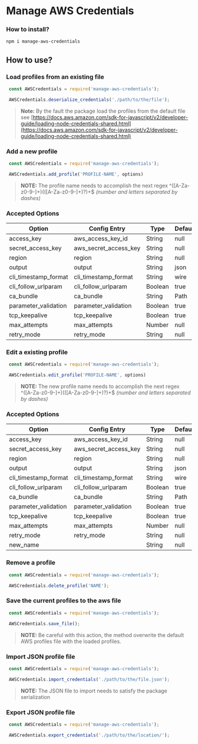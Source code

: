 # Manage AWS Credentials

### How to install?

``` sh
npm i manage-aws-credentials
```

## How to use?

### Load profiles from an existing file

``` js
 const AWSCredentials = require('manage-aws-credentials');

 AWSCredentials.deserialize_credentials('./path/to/the/file');
```

> **Note:** By the fault the package load the profiles from the default file see [https://docs.aws.amazon.com/sdk-for-javascript/v2/developer-guide/loading-node-credentials-shared.html](https://docs.aws.amazon.com/sdk-for-javascript/v2/developer-guide/loading-node-credentials-shared.html)

### Add a new profile

``` js
 const AWSCredentials = require('manage-aws-credentials');

 AWSCredentials.add_profile('PROFILE-NAME', options)
```

> **NOTE:** The profile name needs to accomplish the next regex ^([A-Za-z0-9\-]+)(([A-Za-z0-9\-]+)?)+$ *(number and letters separated by dashes)*

### Accepted Options 

| Option               | Config Entry          | Type           | Default |
|----------------------|-----------------------|----------------|---------|
| access_key           | aws_access_key_id     | String         | null    |
| secret_access_key    | aws_secret_access_key | String         | null    |
| region               | region                | String         | null    |
| output               | output                | String         | json    |
| cli_timestamp_format | cli_timestamp_format  | String         | wire    |
| cli_follow_urlparam  | cli_follow_urlparam   | Boolean        | true    |
| ca_bundle            | ca_bundle             | String | Path | null    |
| parameter_validation | parameter_validation  | Boolean        | true    |
| tcp_keepalive        | tcp_keepalive         | Boolean        | true    |
| max_attempts         | max_attempts          | Number         | null    |
| retry_mode           | retry_mode            | String         | null    |

### Edit a existing profile

``` js
 const AWSCredentials = require('manage-aws-credentials');

 AWSCredentials.edit_profile('PROFILE-NAME', options)
```

> **NOTE:** The new profile name needs to accomplish the next regex ^([A-Za-z0-9\-]+)(([A-Za-z0-9\-]+)?)+$ *(number and letters separated by dashes)*

### Accepted Options 

| Option               | Config Entry          | Type           | Default |
|----------------------|-----------------------|----------------|---------|
| access_key           | aws_access_key_id     | String         | null    |
| secret_access_key    | aws_secret_access_key | String         | null    |
| region               | region                | String         | null    |
| output               | output                | String         | json    |
| cli_timestamp_format | cli_timestamp_format  | String         | wire    |
| cli_follow_urlparam  | cli_follow_urlparam   | Boolean        | true    |
| ca_bundle            | ca_bundle             | String | Path | null    |
| parameter_validation | parameter_validation  | Boolean        | true    |
| tcp_keepalive        | tcp_keepalive         | Boolean        | true    |
| max_attempts         | max_attempts          | Number         | null    |
| retry_mode           | retry_mode            | String         | null    |
| new_name             |                       | String         | null    |

### Remove a profile

``` js
 const AWSCredentials = require('manage-aws-credentials');

 AWSCredentials.delete_profile('NAME');
```

### Save the current profiles to the aws file

``` js
 const AWSCredentials = require('manage-aws-credentials');

 AWSCredentials.save_file();
```

> **NOTE:** Be careful with this action, the method overwrite the default AWS profiles file with the loaded profiles.

### Import JSON profile file

``` js
 const AWSCredentials = require('manage-aws-credentials');

 AWSCredentials.import_credentials('./path/to/the/file.json');
```

> **NOTE:** The JSON file to import needs to satisfy the package serialization

### Export JSON profile file

``` js
 const AWSCredentials = require('manage-aws-credentials');

 AWSCredentials.export_credentials('./path/to/the/location/');
```
